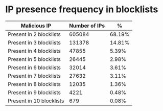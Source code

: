 # IP presence frequency in blocklists
| Malicious IP | Number of IPs | % |
|----|----|----|
| Present in 2 blocklists | 605084 | 68.19% |
| Present in 3 blocklists | 131378 | 14.81% |
| Present in 4 blocklists | 47855 | 5.39% |
| Present in 5 blocklists | 26445 | 2.98% |
| Present in 6 blocklists | 32014 | 3.61% |
| Present in 7 blocklists | 27632 | 3.11% |
| Present in 8 blocklists | 12035 | 1.36% |
| Present in 9 blocklists | 4221 | 0.48% |
| Present in 10 blocklists | 679 | 0.08% |
